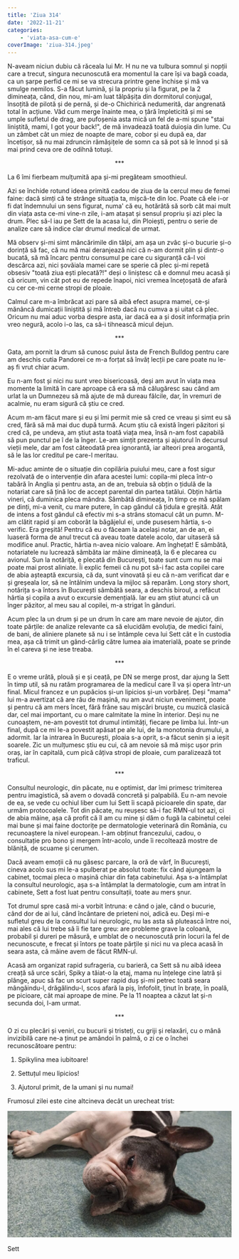 ```yaml
---
title: 'Ziua 314'
date: '2022-11-21'
categories:
    - 'viata-asa-cum-e'
coverImage: 'ziua-314.jpeg'
---
```


N-aveam niciun dubiu că răceala lui Mr. H nu ne va tulbura somnul și nopții care a trecut, singura necunoscută era momentul la care își va bagă coada, ca un șarpe perfid ce mi se va strecura printre gene închise și mă va smulge nemilos. S-a făcut lumină, și la propriu și la figurat, pe la 2 dimineața, când, din nou, mi-am luat tălpășița din dormitorul conjugal, însoțită de pilotă și de pernă, și de-o Chichirică nedumerită, dar angrenată total în acțiune. Văd cum merge înainte mea, o țâră împleticită și mi se umple sufletul de drag, are pufoșenia asta mică un fel de a-mi spune "stai liniștită, mami, I got your back!", de mă invadează toată duioșia din lume. Cu un zâmbet cât un miez de noapte de mare, cobor și eu după ea, dar încetișor, să nu mai zdruncin rămășițele de somn ca să pot să le înnod și să mai prind ceva ore de odihnă totuși.

<p style="text-align: center;">***</p>

La 6 îmi fierbeam mulțumită apa și-mi pregăteam smoothieul.

Azi se închide rotund ideea primită cadou de ziua de la cercul meu de femei faine: dacă simți că te strânge situația ta, mișcă-te din loc. Poate că ele i-or fi dat îndemnului un sens figurat, numa' că eu, hotărâtă să sorb cât mai mult din viața asta ce-mi vine-n zile, i-am atașat și sensul propriu și azi plec la drum. Plec să-l iau pe Sett de la acasa lui, din Ploiești, pentru o serie de analize care să indice clar drumul medical de urmat.

Mă observ și-mi simt mâncărimile din tălpi, am așa un zvâc și-o bucurie și-o dorință să fac, că nu mă mai deranjează nici că n-am dormit plin și dintr-o bucată, să mă încarc pentru consumul pe care cu siguranță că-l voi descărca azi, nici șovăiala mamei care se sperie că plec și-mi repetă obsesiv "toată ziua ești plecată?!" deși o liniștesc că e domnul meu acasă și că oricum, vin cât pot eu de repede înapoi, nici vremea încețoșată de afară cu cer ce-mi cerne stropi de ploaie.

Calmul care m-a îmbrăcat azi pare să aibă efect asupra mamei, ce-și mănâncă dumicații liniștită și mă întreb dacă nu cumva a și uitat că plec. Oricum nu mai aduc vorba despre asta, iar dacă ea a și dosit informația prin vreo negură, acolo i-o las, ca să-i tihnească micul dejun.

<p style="text-align: center;">***</p>

Gata, am pornit la drum să cunosc puiul ăsta de French Bulldog pentru care am deschis cutia Pandorei ce m-a forțat să învăț lecții pe care poate nu le-aș fi vrut chiar acum.

Eu n-am fost și nici nu sunt vreo bisericoasă, deși am avut în viața mea momente la limită în care aproape că era să mă călugăresc sau când am urlat la un Dumnezeu să mă ajute de mă dureau fălcile, dar, în vremuri de acalmie, nu eram sigură că știu ce cred.

Acum m-am făcut mare și eu și îmi permit mie să cred ce vreau și simt eu să cred, fără să mă mai duc după turmă. Acum știu că există îngeri păzitori și cred că, pe undeva, am știut asta toată viața mea, însă n-am fost capabilă să pun punctul pe î de la înger. Le-am simțit prezența și ajutorul în decursul vieții mele, dar am fost câteodată prea ignorantă, iar alteori prea arogantă, să le las lor creditul pe care-l meritau.

Mi-aduc aminte de o situație din copilăria puiului meu, care a fost sigur rezolvată de o intervenție din afara acestei lumi: copila-mi pleca într-o tabără în Anglia și pentru asta, an de an, trebuia să obțin o țidulă de la notariat care să țină loc de accept parental din partea tatălui. Obțin hârtia vineri, că duminica pleca mândra. Sâmbătă dimineața, în timp ce mă spălam pe dinți, mi-a venit, cu mare putere, în cap gândul că țidula e greșită. Atât de intens a fost gândul că efectiv mi s-a strâns stomacul cât un pumn. M-am clătit rapid și am coborât la băgăjelul ei, unde pusesem hârtia, s-o verific. Era greșită! Pentru că eu o făceam la același notar, an de an, ei luaseră forma de anul trecut că aveau toate datele acolo, dar uitaseră să modifice anul. Practic, hârtia n-avea nicio valoare. Am înghețat! E sâmbătă, notariatele nu lucrează sâmbăta iar mâine dimineață, la 6 e plecarea cu avionul. Sun la notăriță, e plecată din București, toate sunt cum nu se mai poate mai prost aliniate. Îi explic femeii că nu pot să-i fac asta copilei care de abia așteaptă excursia, că da, sunt vinovată și eu că n-am verificat dar e și greșeala lor, să ne întâlnim undeva la mijloc să reparăm. Long story short, notărița s-a întors în București sâmbătă seara, a deschis biroul, a refăcut hârtia și copila a avut o excursie demențială. Iar eu am știut atunci că un înger păzitor, al meu sau al copilei, m-a strigat în gânduri.

Acum plec la un drum și pe un drum în care am mare nevoie de ajutor, din toate părțile: de analize relevante ca să elucidăm evoluția, de medici faini, de bani, de aliniere planete să nu i se întâmple ceva lui Sett cât e în custodia mea, așa că trimit un gând-cârlig către lumea aia imaterială, poate se prinde în el careva și ne iese treaba.

<p style="text-align: center;">***</p>

E o vreme urâtă, plouă și e și ceață, pe DN se merge prost, dar ajung la Sett în timp util, să nu ratăm programarea de la medicul care îl va și opera într-un final. Micul francez e un pupăcios și-un lipicios și-un vorbăreț. Deși "mama" lui m-a avertizat că are rău de mașină, nu am avut niciun eveniment, poate și pentru că am mers încet, fără frâne sau mișcări bruște, cu muzică clasică dar, cel mai important, cu o mare calmitate la mine în interior. Deși nu ne cunoaștem, ne-am povestit tot drumul intimități, fiecare pe limba lui. Într-un final, după ce mi le-a povestit apăsat pe ale lui, de la monotonia drumului, a adormit. Iar la intrarea în București, ploaia s-a oprit, s-a făcut senin și a ieșit soarele. Zic un mulțumesc știu eu cui, că am nevoie să mă mișc ușor prin oraș, iar în capitală, cum pică câțiva stropi de ploaie, cum paralizează tot traficul.

<p style="text-align: center;">***</p>

Consultul neurologic, din păcate, nu e optimist, dar îmi primesc trimiterea pentru imagistică, să avem o dovadă concretă și palpabilă. Eu n-am nevoie de ea, se vede cu ochiul liber cum lui Sett îi scapă picioarele din spate, dar urmăm protocoalele. Tot din păcate, nu reușesc să-i fac RMN-ul tot azi, ci de abia mâine, așa că profit că îl am cu mine și dăm o fugă la cabinetul celei mai bune și mai faine doctorițe pe dermatologie veterinară din România, cu recunoaștere la nivel european. I-am obținut francezului, cadou, o consultație pro bono și mergem într-acolo, unde îi recoltează mostre de blăniță, de scuame și cerumen.

Dacă aveam emoții că nu găsesc parcare, la oră de vârf, în București, cineva acolo sus mi le-a spulberat pe absolut toate: fix când ajungeam la cabinet, tocmai pleca o mașină chiar din fața cabinetului. Așa s-a întâmplat la consultul neurologic, așa s-a întâmplat la dermatologie, cum am intrat în cabinete, Sett a fost luat pentru consultații, toate au mers șnur.

Tot drumul spre casă mi-a vorbit întruna: e când o jale, când o bucurie, când dor de ai lui, când încântare de prieteni noi, adică eu. Deși mi-e sufletul greu de la consultul lui neurologic, nu las asta să plutească între noi, mai ales că lui trebe să îi fie tare greu: are probleme grave la coloană, probabil și dureri pe măsură, e umblat de o necunoscută prin locuri la fel de necunoscute, e frecat și întors pe toate părțile și nici nu va pleca acasă în seara asta, că mâine avem de făcut RMN-ul.

Acasă am organizat rapid sufrageria, cu barieră, ca Sett să nu aibă ideea creață să urce scări, Spiky a tăiat-o la etaj, mama nu înțelege cine latră și plânge, apuc să fac un scurt super rapid duș și-mi petrec toată seara mângâindu-l, drăgălindu-l, scos afară la piș, înfofolit, ținut în brațe, în poală, pe picioare, cât mai aproape de mine. Pe la 11 noaptea a căzut lat și-n secunda doi, l-am urmat.

<p style="text-align: center;">***</p>

O zi cu plecări și veniri, cu bucurii și tristeți, cu griji și relaxări, cu o mână invizibilă care ne-a ținut pe amândoi în palmă, o zi ce o închei recunoscătoare pentru:

1. Spikylina mea iubitoare!

2. Settuțul meu lipicios!

3. Ajutorul primit, de la umani și nu numai!

Frumosul zilei este cine altcineva decât un urecheat trist:

![](images/314-1024x576.jpeg)

Sett
